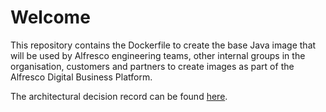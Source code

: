 # Welcome

This repository contains the Dockerfile to create the base Java image that will be used by Alfresco engineering teams, other internal groups in the organisation, customers and partners to create images as part of the Alfresco Digital Business Platform.

The architectural decision record can be found [here](https://github.com/Alfresco/alfresco-anaxes-shipyard/blob/master/docs/adrs/0005-base-java-docker-image-composition.md).


